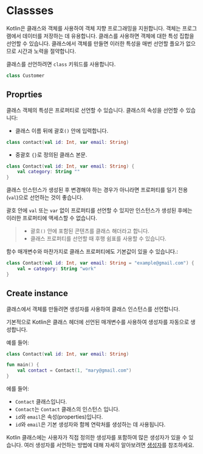 # Classses

Kotlin은 클래스와 객체를 사용하여 객체 지향 프로그래밍을 지원합니다. 객체는 프로그램에서 데이터를 저장하는 데 유용합니다. 클래스를 사용하면 객체에 대한 특성 집합을 선언할 수 있습니다. 클래스에서 객체를 만들면 이러한 특성을 매번 선언할 플요가 없으므로 시간과 노력을 절약합니다.

클래스를 선언하려면 `class` 키워드를 사용합니다.

```kotlin
class Customer
```

## Proprties

클래스 객체의 특성은 프로퍼티로 선언할 수 있습니다. 클래스의 속성을 선언할 수 있습니다:

- 클래스 이름 뒤에 괄호`()` 안에 입력합니다.

```kotlin
class contact(val id: Int, var email: String)
```

- 중괄호 `{}`로 정의된 클래스 본문.
```kotlin
class Contact(val id: Int, var email: String) {
	val category: String ""
}
```

클래스 인스턴스가 생성된 후 변경해야 하는 경우가 아니라면 프로퍼티를 일기 전용(`val`)으로 선언하는 것이 좋습니다.

괄호 안에 `val` 또는 `var` 없이 프로퍼티를 선언할 수 있지만 인스턴스가 생성된 후에는 이러한 프로퍼티에 액세스할 수 없습니다.

> - 괄호`()` 안에 포함된 콘텐츠를 클래스 해더라고 합니다.
> - 클래스 프로퍼티를 선언할 때 후행 쉼표를 사용할 수 있습니다.

함수 매개변수와 마찬가지로 클래스 프로퍼티에도 기본값이 있을 수 있습니다.:

```Kotlin
class Contact(val id: Int, var email: String = "example@gmail.com") {
	val = category: String "work"
}
```

## Create instance

클래스에서 객체를 만들려면 생성자를 사용하여 클래스 인스턴스를 선언합니다.

기본적으로 Kotlin은 클래스 헤더에 선언된 매개변수를 사용하여 생성자를 자동으로 생성합니다.

예를 들어: 
```kotlin
class Contact(val id: Int, var email: String)

fun main() {
    val contact = Contact(1, "mary@gmail.com")
}
```

에를 들어:
- `Contact` 클래스입니다.
- `Contact`는 `Contact` 클래스의 인스턴스 입니다.
- `id`와 `email`은 속성(properties)입니다.
- `id`와 `email`은 기본 생성자와 함께 연락처를 생성하는 데 사용됩니다.

Kotlin 클래스에는 사용자가 직접 정의한 생성자를 포함하여 많은 생성자가 있을 수 있습니다. 여러 생성자를 서언하는 방법에 대해 자세히 알아보려면 [생성자](https://kotlinlang.org/docs/classes.html#constructors)를 참조하세요.